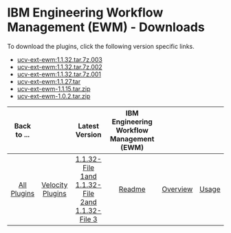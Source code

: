 
# IBM Engineering Workflow Management (EWM) - Downloads

To download the plugins, click the following version specific links.
- [ucv-ext-ewm:1.1.32.tar.7z.003](https://raw.githubusercontent.com/UrbanCode/IBM-UCV-PLUGINS/main/files/ucv-ext-ewm/ucv-ext-ewm%3A1.1.32.tar.7z.003)
- [ucv-ext-ewm:1.1.32.tar.7z.002](https://raw.githubusercontent.com/UrbanCode/IBM-UCV-PLUGINS/main/files/ucv-ext-ewm/ucv-ext-ewm%3A1.1.32.tar.7z.002)
- [ucv-ext-ewm:1.1.32.tar.7z.001](https://raw.githubusercontent.com/UrbanCode/IBM-UCV-PLUGINS/main/files/ucv-ext-ewm/ucv-ext-ewm%3A1.1.32.tar.7z.001)
- [ucv-ext-ewm:1.1.27.tar](https://raw.githubusercontent.com/UrbanCode/IBM-UCV-PLUGINS/main/files/ucv-ext-ewm/ucv-ext-ewm:1.1.27.tar)
- [ucv-ext-ewm-1.1.15.tar.zip](https://raw.githubusercontent.com/UrbanCode/IBM-UCV-PLUGINS/main/files/ucv-ext-ewm/ucv-ext-ewm-1.1.15.tar.zip)
- [ucv-ext-ewm-1.0.2.tar.zip](https://raw.githubusercontent.com/UrbanCode/IBM-UCV-PLUGINS/main/files/ucv-ext-ewm/ucv-ext-ewm-1.0.2.tar.zip)

|Back to ...||Latest Version|IBM Engineering Workflow Management (EWM) |||
| :---: | :---: | :---: | :---: | :---: | :---: |
|[All Plugins](../../index.md)|[Velocity Plugins](../README.md)|[1.1.32-File 1](https://raw.githubusercontent.com/UrbanCode/IBM-UCV-PLUGINS/main/files/ucv-ext-ewm/ucv-ext-ewm%3A1.1.32.tar.7z.001)[and 1.1.32-File 2](https://raw.githubusercontent.com/UrbanCode/IBM-UCV-PLUGINS/main/files/ucv-ext-ewm/ucv-ext-ewm%3A1.1.32.tar.7z.002)[and 1.1.32-File 3](https://raw.githubusercontent.com/UrbanCode/IBM-UCV-PLUGINS/main/files/ucv-ext-ewm/ucv-ext-ewm%3A1.1.32.tar.7z.003)|[Readme](README.md)|[Overview](overview.md)|[Usage](usage.md)|
